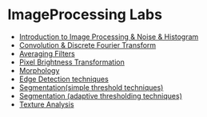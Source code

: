 # ImageProcessing Labs
- <a href="">Introduction to Image Processing & Noise & Histogram</a>
- <a href="">Convolution & Discrete Fourier Transform</a>
- <a href="">Averaging Filters</a>
- <a href="">Pixel Brightness Transformation</a>
- <a href="">Morphology</a>
- <a href="">Edge Detection techniques</a>
- <a href="">Segmentation(simple threshold techniques)</a>
- <a href="">Segmentation (adaptive thresholding techniques)</a>
- <a href="">Texture Analysis</a>
